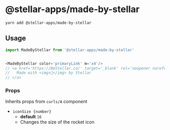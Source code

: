 # @stellar-apps/made-by-stellar

`yarn add @stellar-apps/made-by-stellar`

## Usage
```js
import MadeByStellar from '@stellar-apps/made-by-stellar'


<MadeByStellar color='primaryLink' m='x4'/>
// <a href='https://BeStellar.co/' target='_blank' rel='noopener noreferrer'>
//   Made with <img>🚀</img> by Stellar
// </a>
```

### Props
Inherits props from `curls/A` component

- `iconSize {number}`
    - **default** `16`
    - Changes the size of the rocket icon